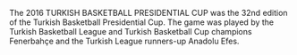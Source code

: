 The 2016 TURKISH BASKETBALL PRESIDENTIAL CUP was the 32nd edition of the Turkish Basketball Presidential Cup. The game was played by the Turkish Basketball League and Turkish Basketball Cup champions Fenerbahçe and the Turkish League runners-up Anadolu Efes.
